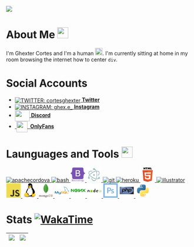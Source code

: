 ![](https://i.imgur.com/KbrnVpZ.png)

# About Me <img src="https://emoji.discord.st/emojis/f819cbea-7e86-4d37-807c-f3457f56ea51.gif" height="30" width="30">

I'm Ghexter Cortes and I'm a human <img src="https://emoji.discord.st/emojis/ZuckWater.png" height="20" width="20">. I'm currently sitting at home in my room browsing the internet how to center `div`.

# Social Accounts

* [<img align="center" src="https://raw.githubusercontent.com/rahuldkjain/github-profile-readme-generator/master/src/images/icons/Social/twitter.svg" alt="TWITTER: cortesghexter" height="30" width="40"> **Twitter**](https://twitter.com/cortesghexter)
* [<img align="center" src="https://raw.githubusercontent.com/rahuldkjain/github-profile-readme-generator/master/src/images/icons/Social/instagram.svg" alt="INSTAGRAM: ghex.e_" height="30" width="40"> **Instagram**](https://www.instagram.com/ghex.e_/)
* [<img align="center" src="https://raw.githubusercontent.com/rahuldkjain/github-profile-readme-generator/master/src/images/icons/Social/discord.svg" height="30" width="40"> **Discord**](https://discord.com/users/749120018771345488)
* [&nbsp;<img align="center" src="https://lists.heywith.com/static/4a7f06dd61f761a3d49550df579f41be/OnlyFans_logo_2.jpeg" height="30" width="30">&nbsp; **OnlyFans**](https://youtu.be/dQw4w9WgXcQ)

# Launguages and Tools <img src="https://emoji.discord.st/emojis/2fe12eb9-cd6b-45e3-8400-8bcd7477002d.gif" height="30" width="30">

<p align="left">
  <a href="https://cordova.apache.org/" target="_blank">
    <img src="https://www.vectorlogo.zone/logos/apache_cordova/apache_cordova-icon.svg" alt="apachecordova" width="40" height="40"/>
  </a>
  <a href="https://www.gnu.org/software/bash/" target="_blank">
    <img src="https://www.vectorlogo.zone/logos/gnu_bash/gnu_bash-icon.svg" alt="bash" width="40" height="40"/>
  </a>
  <a href="https://getbootstrap.com" target="_blank">
    <img src="https://raw.githubusercontent.com/devicons/devicon/master/icons/bootstrap/bootstrap-plain-wordmark.svg" alt="bootstrap" width="40" height="40"/> 
  </a>
  <a href="https://www.electronjs.org" target="_blank">
    <img src="https://raw.githubusercontent.com/devicons/devicon/master/icons/electron/electron-original.svg" alt="electron" width="40" height="40"/>
  </a>
  <a href="https://git-scm.com/" target="_blank">
    <img src="https://www.vectorlogo.zone/logos/git-scm/git-scm-icon.svg" alt="git" width="40" height="40"/>
  </a> <a href="https://heroku.com" target="_blank">
    <img src="https://www.vectorlogo.zone/logos/heroku/heroku-icon.svg" alt="heroku" width="40" height="40"/>
  </a>
  <a href="https://www.w3.org/html/" target="_blank">
    <img src="https://raw.githubusercontent.com/devicons/devicon/master/icons/html5/html5-original-wordmark.svg" alt="html5" width="40" height="40"/>
  </a>
  <a href="https://www.adobe.com/in/products/illustrator.html" target="_blank">
    <img src="https://www.vectorlogo.zone/logos/adobe_illustrator/adobe_illustrator-icon.svg" alt="illustrator" width="40" height="40"/>
  </a>
  <a href="https://developer.mozilla.org/en-US/docs/Web/JavaScript" target="_blank">
    <img src="https://raw.githubusercontent.com/devicons/devicon/master/icons/javascript/javascript-original.svg" alt="javascript" width="40" height="40"/>
  </a>
  <a href="https://www.linux.org/" target="_blank">
    <img src="https://raw.githubusercontent.com/devicons/devicon/master/icons/linux/linux-original.svg" alt="linux" width="40" height="40"/>
  </a>
  <a href="https://www.mongodb.com/" target="_blank">
    <img src="https://raw.githubusercontent.com/devicons/devicon/master/icons/mongodb/mongodb-original-wordmark.svg" alt="mongodb" width="40" height="40"/>
  </a>
  <a href="https://www.mysql.com/" target="_blank">
    <img src="https://raw.githubusercontent.com/devicons/devicon/master/icons/mysql/mysql-original-wordmark.svg" alt="mysql" width="40" height="40"/>
  </a>
  <a href="https://www.nginx.com" target="_blank">
    <img src="https://raw.githubusercontent.com/devicons/devicon/master/icons/nginx/nginx-original.svg" alt="nginx" width="40" height="40"/>
  </a>
  <a href="https://nodejs.org" target="_blank">
    <img src="https://raw.githubusercontent.com/devicons/devicon/master/icons/nodejs/nodejs-original-wordmark.svg" alt="nodejs" width="40" height="40"/>
  </a>
  <a href="https://www.photoshop.com/en" target="_blank">
    <img src="https://raw.githubusercontent.com/devicons/devicon/master/icons/photoshop/photoshop-line.svg" alt="photoshop" width="40" height="40"/>
  </a>
  <a href="https://www.php.net" target="_blank">
    <img src="https://raw.githubusercontent.com/devicons/devicon/master/icons/php/php-original.svg" alt="php" width="40" height="40"/>
  </a>
  <a href="https://www.python.org" target="_blank">
    <img src="https://raw.githubusercontent.com/devicons/devicon/master/icons/python/python-original.svg" alt="python" width="40" height="40"/>
  </a>
</p>

# Stats <a href="https://wakatime.com/@13e28714-8b6a-4522-863d-ba185e3d1bb8"><img src="https://wakatime.com/badge/user/13e28714-8b6a-4522-863d-ba185e3d1bb8.svg" alt="WakaTime"></a>

|![](https://github-readme-stats.vercel.app/api?username=ghextercortes&show_icons=true&theme=dark&title_color=ffffff&text_color=c061cb&bg_color=241f31&hide_border=true&locale=en)|![](https://github-readme-stats.vercel.app/api/top-langs?username=ghextercortes&show_icons=true&theme=dark&title_color=ffffff&text_color=c061cb&bg_color=241f31&hide_border=true&locale=en&layout=compact)|
|---|---|

